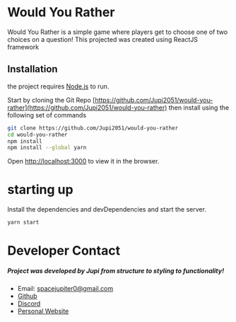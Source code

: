 # Would You Rather
Would You Rather is a simple game where players get to choose one of two choices on a question!
This projected was created using ReactJS framework

## Installation
the  project requires [Node.js](https://nodejs.org/) to run.

Start by cloning the Git Repo  [https://github.com/Jupi2051/would-you-rather](https://github.com/Jupi2051/would-you-rather) then install using the following set of commands
```sh
git clone https://github.com/Jupi2051/would-you-rather
cd would-you-rather
npm install
npm install --global yarn
```

Open [http://localhost:3000](http://localhost:3000) to view it in the browser.

# starting up
Install the dependencies and devDependencies and start the server.

```sh
yarn start
```

# Developer Contact
##### Project was developed by Jupi from structure to styling to functionality!
* Email: spacejupiter0@gmail.com
* [Github](https://github.com/Jupi2051/)
* [Discord](https://discord.gg/rins)
* [Personal Website](https://oniverse.xyz/)